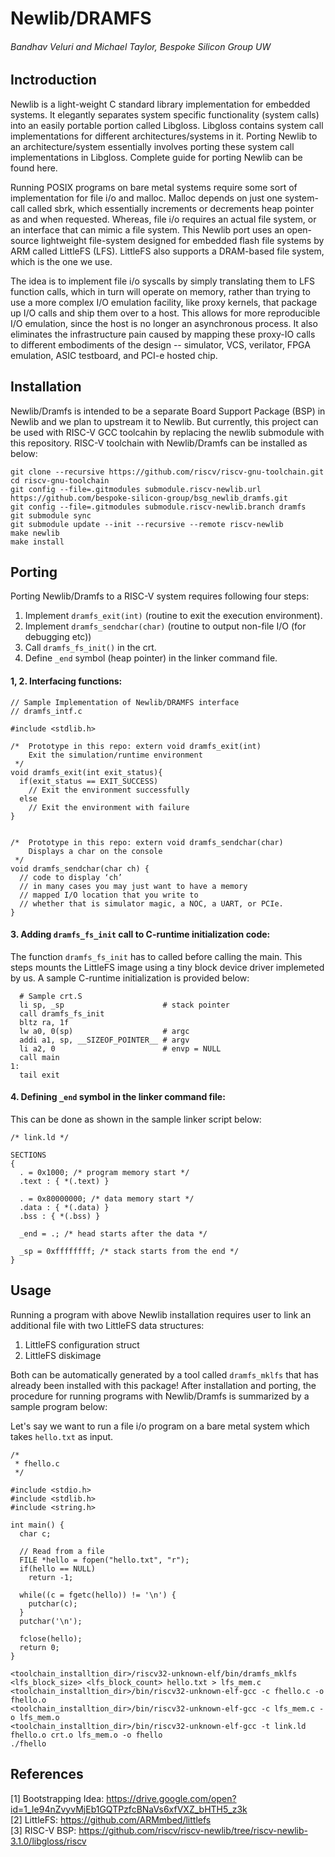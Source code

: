 # Newlib/DRAMFS  
###### Bandhav Veluri and Michael Taylor, Bespoke Silicon Group UW  

## Inctroduction

Newlib is a light-weight C standard library implementation for embedded systems. It elegantly separates system specific functionality (system calls) into an easily portable portion called Libgloss. Libgloss contains system call implementations for different architectures/systems in it. Porting Newlib to an architecture/system essentially involves porting these system call implementations in Libgloss. Complete guide for porting Newlib can be found here.

Running POSIX programs on bare metal systems require some sort of implementation for file i/o and malloc. Malloc depends on just one system-call called sbrk, which essentially increments or decrements heap pointer as and when requested. Whereas, file i/o requires an actual file system, or an interface that can mimic a file system. This Newlib port uses an open-source lightweight file-system designed for embedded flash file systems by ARM called LittleFS (LFS). LittleFS also supports a DRAM-based file system, which is the one we use. 

The idea is to implement file i/o syscalls by simply translating them to LFS function calls, which in turn will operate on memory, rather than trying to use a more complex I/O emulation facility, like proxy kernels, that package up I/O calls and ship them over to a host. This allows for more reproducible I/O emulation, since the host is no longer an asynchronous process. It also eliminates the infrastructure pain caused by mapping these proxy-IO calls to different embodiments of the design -- simulator, VCS, verilator, FPGA emulation, ASIC testboard, and PCI-e hosted chip.

## Installation

Newlib/Dramfs is intended to be a separate Board Support Package (BSP) in Newlib and we plan to upstream it to Newlib. But currently, this project can be used with RISC-V GCC toolcahin by replacing the newlib submodule with this repository. RISC-V toolchain with Newlib/Dramfs can be installed as below:

```
git clone --recursive https://github.com/riscv/riscv-gnu-toolchain.git
cd riscv-gnu-toolchain
git config --file=.gitmodules submodule.riscv-newlib.url https://github.com/bespoke-silicon-group/bsg_newlib_dramfs.git
git config --file=.gitmodules submodule.riscv-newlib.branch dramfs
git submodule sync
git submodule update --init --recursive --remote riscv-newlib
make newlib
make install
```

## Porting

Porting Newlib/Dramfs to a RISC-V system requires following four steps:
1. Implement `dramfs_exit(int)` (routine to exit the execution environment). 
2. Implement `dramfs_sendchar(char)` (routine to output non-file I/O (for debugging etc))
3. Call `dramfs_fs_init()` in the crt.
4. Define `_end` symbol (heap pointer) in the linker command file.

#### 1, 2. Interfacing functions:
```
// Sample Implementation of Newlib/DRAMFS interface
// dramfs_intf.c

#include <stdlib.h>

/*  Prototype in this repo: extern void dramfs_exit(int)
    Exit the simulation/runtime environment
 */
void dramfs_exit(int exit_status){
  if(exit_status == EXIT_SUCCESS)
    // Exit the environment successfully
  else
    // Exit the environment with failure
}


/*  Prototype in this repo: extern void dramfs_sendchar(char)
    Displays a char on the console
 */
void dramfs_sendchar(char ch) {
  // code to display ‘ch’
  // in many cases you may just want to have a memory
  // mapped I/O location that you write to
  // whether that is simulator magic, a NOC, a UART, or PCIe.
}
```

#### 3. Adding `dramfs_fs_init` call to C-runtime initialization code:

The function `dramfs_fs_init` has to called before calling the main. This steps mounts the LittleFS image using a tiny block device driver implemeted by us. A sample C-runtime initialization is provided below:

```
  # Sample crt.S
  li sp, _sp                      # stack pointer
  call dramfs_fs_init
  bltz ra, 1f
  lw a0, 0(sp)                    # argc
  addi a1, sp, __SIZEOF_POINTER__ # argv
  li a2, 0                        # envp = NULL
  call main
1:
  tail exit
```

#### 4. Defining `_end` symbol in the linker command file:

This can be done as shown in the sample linker script below:

```
/* link.ld */

SECTIONS
{
  . = 0x1000; /* program memory start */
  .text : { *(.text) }
  
  . = 0x80000000; /* data memory start */
  .data : { *(.data) }
  .bss : { *(.bss) }
  
  _end = .; /* head starts after the data */

  _sp = 0xffffffff; /* stack starts from the end */
}
```

## Usage

Running a program with above Newlib installation requires user to link an additional file with two LittleFS data structures:

1. LittleFS configuration struct
2. LittleFS diskimage

Both can be automatically generated by a tool called `dramfs_mklfs` that has already been installed with this package! After installation and porting, the procedure for running programs with Newlib/Dramfs is summarized by a sample program below:

Let's say we want to run a file i/o program on a bare metal system which takes `hello.txt` as input.

```
/*
 * fhello.c
 */

#include <stdio.h>
#include <stdlib.h>
#include <string.h>

int main() {
  char c;

  // Read from a file
  FILE *hello = fopen("hello.txt", "r");
  if(hello == NULL)
    return -1;

  while((c = fgetc(hello)) != '\n') {
    putchar(c);
  }
  putchar('\n');

  fclose(hello);
  return 0;
}
```

```
<toolchain_installtion_dir>/riscv32-unknown-elf/bin/dramfs_mklfs <lfs_block_size> <lfs_block_count> hello.txt > lfs_mem.c
<toolchain_installtion_dir>/bin/riscv32-unknown-elf-gcc -c fhello.c -o fhello.o
<toolchain_installtion_dir>/bin/riscv32-unknown-elf-gcc -c lfs_mem.c -o lfs_mem.o
<toolchain_installtion_dir>/bin/riscv32-unknown-elf-gcc -t link.ld fhello.o crt.o lfs_mem.o -o fhello
./fhello
```


## References

[1] Bootstrapping Idea: https://drive.google.com/open?id=1_Ie94nZvyvMjEb1GQTPzfcBNaVs6xfVXZ_bHTH5_z3k  
[2] LittleFS: https://github.com/ARMmbed/littlefs  
[3] RISC-V BSP: https://github.com/riscv/riscv-newlib/tree/riscv-newlib-3.1.0/libgloss/riscv
